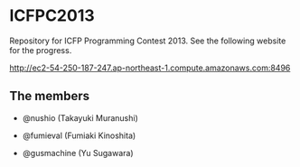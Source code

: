 ICFPC2013
=========

Repository for ICFP Programming Contest 2013. See the following website for the progress.

http://ec2-54-250-187-247.ap-northeast-1.compute.amazonaws.com:8496

The members
-----------

- @nushio (Takayuki Muranushi)

- @fumieval (Fumiaki Kinoshita)

- @gusmachine (Yu Sugawara)
